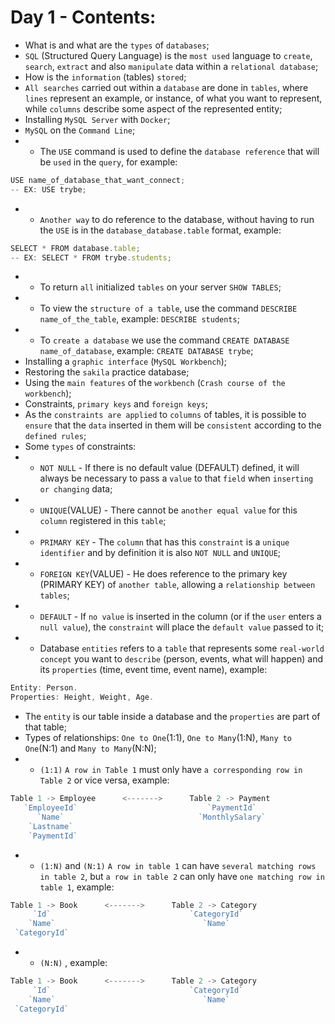 # Day 1 - Contents: 

* What is and what are the `types` of `databases`; 
* `SQL` (Structured Query Language) is the `most used` language to `create`, `search`, `extract` and also `manipulate` data within a `relational database`; 
* How is the `information` (tables) `stored`; 
* `All searches` carried out within a `database` are done in `tables`, where `lines` represent an example, or instance, of what you want to represent, while `columns` describe some aspect of the represented entity; 
* Installing `MySQL Server` with `Docker`; 
* `MySQL` on the `Command Line`; 
* - The `USE` command is used to define the `database reference` that will be `used` in the `query`, for example: 
```js
USE name_of_database_that_want_connect;
-- EX: USE trybe;
```
* - `Another way` to do reference to the database, without having to run the `USE` is in the `database_database.table` format, example: 
```js
SELECT * FROM database.table;
-- EX: SELECT * FROM trybe.students;
```
* - To return `all` initialized `tables` on your server `SHOW TABLES`; 
* - To view the `structure of a table`, use the command `DESCRIBE name_of_the_table`, example: `DESCRIBE students`; 
* - To `create a database` we use the command `CREATE DATABASE name_of_database`, example: `CREATE DATABASE trybe`; 
* Installing a `graphic interface` (`MySQL Workbench`); 
* Restoring the `sakila` practice database; 
* Using the `main features` of the `workbench` (`Crash course of the workbench`); 
* Constraints, `primary keys` and `foreign keys`; 
* As the `constraints are applied` to `columns` of tables, it is possible to `ensure` that the `data` inserted in them will be `consistent` according to the `defined rules`; 
* Some `types` of constraints: 
* - `NOT NULL` - If there is no default value (DEFAULT) defined, it will always be necessary to pass a `value` to that `field` when `inserting or changing` data;  
* - `UNIQUE`(VALUE) - There cannot be `another equal value` for this `column` registered in this `table`; 
* - `PRIMARY KEY` - The `column` that has this `constraint` is a `unique identifier` and by definition it is also `NOT NULL` and `UNIQUE`; 
* - `FOREIGN KEY`(VALUE) - He does reference to the primary key (PRIMARY KEY) of `another table`, allowing a `relationship between tables`; 
* - `DEFAULT` - If `no value` is inserted in the column (or if the `user` enters a `null value`), the `constraint` will place the `default value` passed to it; 
* - Database `entities` refers to a `table` that represents some `real-world concept` you want to `describe` (person, events, what will happen) and its `properties` (time, event time, event name), example: 
```js
Entity: Person.
Properties: Height, Weight, Age.
```
* The `entity` is our table inside a database and the `properties` are part of that table; 
* Types of relationships: `One to One`(1:1), `One to Many`(1:N), `Many to One`(N:1) and `Many to Many`(N:N); 
* - `(1:1)` `A row in Table 1` must only have `a corresponding row in Table 2` or vice versa, example: 
```js
Table 1 -> Employee      <------->      Table 2 -> Payment
   `EmployeeId`                             `PaymentId`
      `Name`                              `MonthlySalary`
    `Lastname`
    `PaymentId`
```
* - `(1:N)` and `(N:1)` `A row in table 1` can have `several matching rows in table 2`, but `a row in table 2` can only have `one matching row in table 1`, example: 
```js
Table 1 -> Book      <------->      Table 2 -> Category
     `Id`                               `CategoryId`
    `Name`                                 `Name`
 `CategoryId`
```
* - `(N:N)` , example: 
```js
Table 1 -> Book      <------->      Table 2 -> Category
     `Id`                               `CategoryId`
    `Name`                                 `Name`
 `CategoryId`
```
